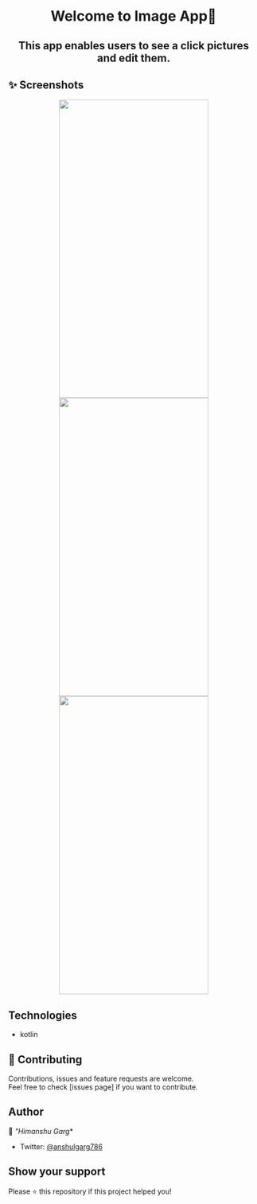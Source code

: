 
<h1 align="center">Welcome to Image App👋</h1>
<h2 align="center"> This app enables users to see a click pictures and edit them.</h2>

## ✨ Screenshots
<p align="center">

<img src="https://user-images.githubusercontent.com/33326079/140607432-9f83f207-f1e9-4af4-8d88-e6987d243471.PNG" height="600" width="300" >
<img src="https://user-images.githubusercontent.com/33326079/140607441-ba9a463e-4058-46e8-9fa8-f48f6923d06c.PNG" height="600" width="300" >
<img src="https://user-images.githubusercontent.com/33326079/140607474-aff0eb80-3098-40b5-bbee-70599b844abc.PNG" height="600" width="300" >
</p>
	
	
## Technologies
- kotlin
	
## 🤝 Contributing

Contributions, issues and feature requests are welcome.<br />
Feel free to check [issues page] if you want to contribute.<br />


## Author

👤 *"Himanshu Garg**

- Twitter: [@anshulgarg786](https://twitter.com/anshulgarg786)

## Show your support

Please ⭐️ this repository if this project helped you!


